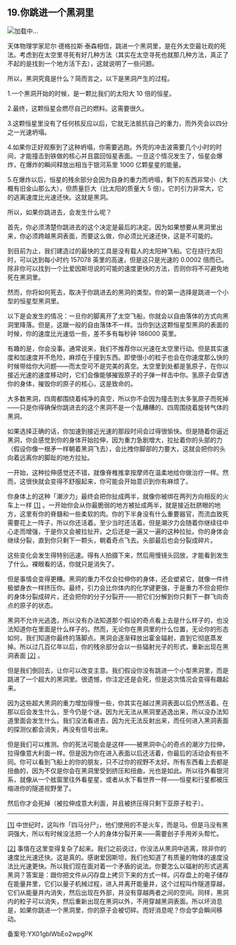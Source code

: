 ## 19.你跳进一个黑洞里
![](https://pic3.zhimg.com/v2-fd4b1bee9b46ea4381944d15f1408b16_r.webp)加载中...

天体物理学家尼尔·德格拉斯·泰森相信，跳进一个黑洞里，是在外太空最壮观的死法。考虑到在太空里寻死有好几种方法（其实在太空寻死也就那几种方法，真正了不起的是找到一个地方活下去），这就说明了一些问题。



所以，黑洞究竟是什么？简而言之，以下是黑洞产生的过程。



1.一个黑洞开始的时候，是一颗比我们的太阳大 10 倍的恒星。



2.最终，这颗恒星会燃尽自己的燃料。这需要很久。



3.这颗恒星里没有了任何核反应以后，它就无法抵抗自己的重力，而外壳会以四分之一光速坍塌。



4.如果你正好观察到了这种坍塌，你需要逃跑。外壳的冲击波需要几个小时的时间，才能撞击到铁做的核心并且震回恒星表面。一旦这个情况发生了，恒星会爆炸，在爆炸的瞬间释放出相当于银河系里 1000 亿颗星星的能量。



5.在爆炸以后，恒星的残余部分会因为自身的重力而坍塌，剩下的东西非常小（大概有旧金山那么大），但质量巨大（比太阳的质量大 5 倍）。它的引力非常大，它的逃离速度比光速还快。这就是黑洞。



所以，如果你跳进去，会发生什么呢？



首先，你必须清楚你跳进去的这个决定是最后的决定。因为如果想要从黑洞里出来，你必须跨越黑洞表面，而要这么做，你必须比光速还快，这是不可能的。



到目前为止，我们建造过的最快的工具是没有载人的太阳神飞船。它在绕行太阳时，可以达到每小时约 157078 英里的高速，但是这只是光速的 0.0002 倍而已。除非你可以找到一个比爱因斯坦说的可能的速度更快的方法，否则你将不可避免地死在黑洞里。



然而，你将如何死去，取决于你跳进去的黑洞的类型。你的第一选择是跳进一个小型的恒星型黑洞里。



以下是会发生的情况：一旦你的脚离开了太空飞船，你就会以自由落体的方式向黑洞里降落。但是，这跟一般的自由落体不一样。当你到达这颗恒星型黑洞的表面的时候，你的速度比光速低一些，差不多有每秒钟 186000 英里。



有趣的是，你会没事。通常说来，我们不推荐你以光速在太空里行动。但是其实速度和加速度并不危险，麻烦在于撞到东西。即使很小的粒子也会在你速度那么快的时候带给你大问题——而太空可不是完美的真空。太空里到处都是氢原子，在你以接近光速的速度移动时，它们会像能够摧毁原子的子弹一样击中你。氢原子会穿透你的身体，摧毁你的原子的核心，这是致命的。



大多数黑洞，四周都围绕着纯净的真空，所以你不会因为撞击到太多氢原子而死掉——只是你得确保你跳进去的这个黑洞不是一个乱糟糟的、四周围绕着旋转气体的黑洞。



如果选择正确的话，你加速到接近光速的那段时间会过得很愉快。但是随着你逼近黑洞，你会感觉到你的身体开始拉伸，因为重力急剧增大，拉扯着你的头部的力（假设你像一根矛一样朝着黑洞飞去），会比拽你脚部的力要大，这就会把你的头向着远离你的脚趾的地方拉扯。



一开始，这种拉伸感觉还不错，就像脊椎推拿按摩师在温柔地给你做治疗一样。然而，这很快就会变得不舒服起来，你可能会开始意识到你有麻烦了。



你身体上的这种「潮汐力」最终会把你扯成两半，就像你被绑在两列方向相反的火车上一样
  [[1]](#zhu1) 。一开始你会从你最脆弱的地方被扯成两半，就是接近肚脐眼的地方，这里有你的脊髓和一些柔软的肉。你的下半身没有什么重要器官，而流血致死需要花上一阵子，所以你还活着。至少当时还活着。但是潮汐力会随着你继续往中心走而增强，于是你又会被拉扯开。之后还是一遍又一遍的这种拉扯。你的身体会继续分裂，直到你只剩下一颗头，朝着奇点飞去。头部最后也会分裂成碎片。



这些变化会发生得特别迅速。得有人拍摄下来，然后用慢镜头回放，才能看到发生了什么。裸眼看的话，你就只是消失了。



但是事情会变得更糟。黑洞的重力不仅会拉伸你的身体，还会塑紧它，就像一件终极塑身衣一样挤压你。最终，引力会比你体内的化学键更强，于是重力不但会把你的身体分裂成碎片，还会把你的分子分裂开——把它们分解到你只剩下一群飞向奇点的原子的状态。



黑洞不允许光逃逸，所以没有办法知道那个假设的奇点看上去是什么样子的，也没法知道你在里面是什么样子的。然而，无论你在黑洞里的什么位置，无论你的形态如何，我们知道你最终的落脚点。黑洞会逐渐释放出霍金辐射，直到它彻底蒸发掉。所以过几百亿年以后，你的残余部分会以一些辐射光子的形式，重新出现在黑洞表面
  [[2]](#zhu2) 。



但是我们倒回去，让你可以改变主意。我们假设你没有跳进一个小型黑洞里，而是跳进了一个超大的黑洞里。很遗憾，你注定还是会死，但是这次情况会变得有趣起来。



因为这些超大黑洞的重力增加得慢一些，你其实在越过黑洞表面以后仍然活着。在那以后会发生什么，至今仍是个谜。因为光无法从黑洞里逃逸出来，所以没办法知道里面会发生什么。我们没法看进去，因为光无法反射出来，而任何进入黑洞表面的探测仪都会消失，再没有信号出来。



但是我们可以推测。你的死法可能会是这样——被黑洞中心的奇点的潮汐力拉伸，拉得像意大利面一样。但是因为你在进入表面以后还活着，你最后的活动会有些不同。你可以看到飞船上的你的朋友，只不过你的视野不太好。所有东西看上去都是扭曲的，因为不仅是你会在黑洞里受到挤压和扭曲，光也是如此。所以往外看银河系，就像从一个舷窗里往外看星星，或者从水下看世界一样——恒星和行星都被压缩进你的隧道视野里了。



然后你才会死掉（被拉伸成意大利面，并且被挤压得只剩下亚原子粒子）。





---


[[1]](#zw1) 中世纪时，这叫作「四马分尸」，他们使用的不是火车，而是马。但是马没有黑洞强大，所以有时候没法把一个人的身体分裂开来——需要刽子手用斧头帮忙。



[[2]](#zw2) 事情在这里变得复杂了起来。我们之前说过，你没法从黑洞中逃离，除非你的速度比光速还快。这是真的。感谢爱因斯坦，我们也知道了有质量的物体的速度没法比光速更快。所以我们现在面对着一个矛盾的说法。你要怎么以辐射的形式逃离黑洞？答案是：跟你把文件从闪存盘上拷贝下来的方式一样。闪存盘上的电子储存在能量井里，它们以量子机械过程，进入并离开能量井，这个过程叫作隧道穿越，它们从能量井内消失，然后出现在外部，并没有穿越两者之间的空间。同样，黑洞内的粒子可以消失，然后重新出现在黑洞以外，不用穿越黑洞表面。所以坏消息是，如果你跳进一个黑洞里，你的原子会被切碎。而好消息呢？你会学会瞬间移动。



备案号:YX01gblWbEo2wpgPK

